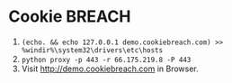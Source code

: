 Cookie BREACH
============

1. `(echo. && echo 127.0.0.1 demo.cookiebreach.com) >> %windir%\system32\drivers\etc\hosts`
2. `python proxy -p 443 -r 66.175.219.8 -P 443`
3. Visit http://demo.cookiebreach.com in Browser.
